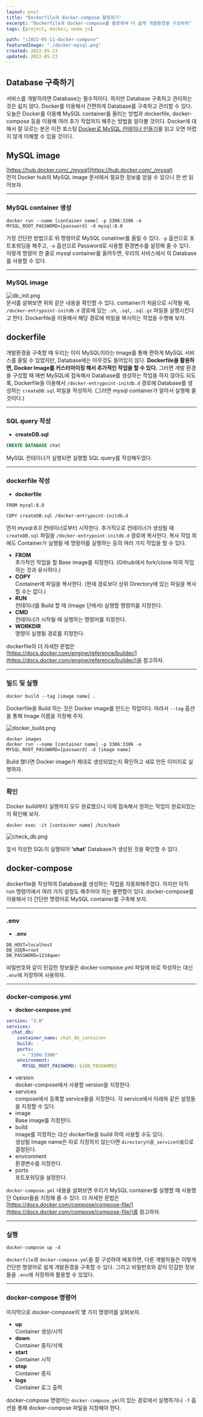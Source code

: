 ```yaml
---
layout: post
title: "Dockerfile과 docker-compose 활용하기"
excerpt: "Dockerfile과 docker-compose를 활용하여 더 쉽게 개발환경을 구성하자"
tags: [project, docker, node.js]

path: "/2022-05-11-docker-compose"
featuredImage: "./docker-mysql.png"
created: 2022-05-23
updated: 2022-05-23
---
```



## Database 구축하기

서비스를 개발하려면 Database는 필수적이다. 하지만 Database 구축하고 관리하는 것은 쉽지 않다. Docker를 이용해서 간편하게 Database를 구축하고 관리할 수 있다. 오늘은 Docker를 이용해 MySQL container를 올리는 방법과 dockerfile, docker-compose 등을 이용해 여러 추가 작업까지 해주는 방법을 알아볼 것이다. Docker에 대해서 잘 모르는 분은 이전 포스팅 [Docker로 MySQL 컨테이너 만들기](https://goo-gy.github.io/2022-03-11-docker)를 읽고 오면 어렵지 않게 이해할 수 있을 것이다.  


## MySQL image  

[https://hub.docker.com/_/mysql](https://hub.docker.com/_/mysql)  
먼저 Docker hub의 MySQL image 문서에서 필요한 정보를 얻을 수 있으니 한 번 읽어보자.  

---

### MySQL container 생성  

``` shell
docker run --name [container name] -p 3306:3306 -e MYSQL_ROOT_PASSWORD=[password] -d mysql:8.0
```
가장 간단한 방법으로 위 명령어로 MySQL conatiner를 올릴 수 있다. `-p` 옵션으로 포트포워딩을 해주고, `-e` 옵션으로 Password로 사용할 환경변수를 설정해 줄 수 있다. 이렇게 명령어 한 줄로 mysql container를 올려두면, 우리의 서비스에서 이 Database를 사용할 수 있다.  

---

### MySQL image  

![db_init.png](db_init.png)  
문서를 살펴보면 위와 같은 내용을 확인할 수 있다. container가 처음으로 시작될 때, `/docker-entrypoint-initdb.d` 경로에 있는  `.sh`, `.sql`, `.sql.gz` 파일을 실행시킨다고 한다. Dockerfile을 이용해서 해당 경로에 파일을 복사하는 작업을 수행해 보자.    


## dockerfile  

개발환경을 구축할 때 우리는 이미 MySQL이라는 Image를 통해 편하게 MySQL 서비스를 올릴 수 있었지만, Database에는 아무것도 들어있지 않다. 
**Dockerfile을 활용하면, Docker Image를 커스터마이징 해서 추가적인 작업을 할 수 있다.** 
그러면 개발 환경을 구성할 때 매번 MySQL에 접속해서 Database를 생성하는 작업을 하지 않아도 되도록, 
Dockerfile을 이용해서 `/docker-entrypoint-initdb.d` 경로에 Database를 생성하는 `createDB.sql` 파일을 작성하자. (그러면 mysql container가 알아서 실행해 줄 것이다.)  

---  

### SQL query 작성    

- **createDB.sql**  

```sql
CREATE DATABASE chat
```  
MySQL 컨테이너가 실행되면 실행할 SQL query를 작성해두었다.  

---  

### dockerfile 작성  

- **dockerfile**

```docker
FROM mysql:8.0

COPY createDB.sql /docker-entrypoint-initdb.d
```  

먼저 mysql:8.0 컨테이너로부터 시작한다. 
추가적으로 컨테이너가 생성될 때 `createDB.sql` 파일을 `/docker-entrypoint-initdb.d` 경로에 복사한다. 
복사 작업 외에도 Container가 실행될 때 명령어를 실행하는 등의 여러 가지 작업을 할 수 있다.  

- **FROM**  
  추가적인 작업을 할 Base image를 지정한다. (Github에서 fork/clone 하여 작업하는 것과 유사하다.)  
- **COPY**  
  Container에 파일을 복사한다. (현재 경로보다 상위 Directory에 있는 파일을 복사할 수는 없다.)
- **RUN**  
  컨테이너를 Build 할 때 (Image 단에서) 실행할 명령어를 지정한다.  
- **CMD**  
  컨테이너가 시작될 때 실행하는 명령어를 지정한다.  
- **WORKDIR**  
  명령이 실행될 경로를 지정한다.  

dockerfile의 더 자세한 문법은 [https://docs.docker.com/engine/reference/builder/](https://docs.docker.com/engine/reference/builder/)을 참고하자.  

---  

### 빌드 및 실행  

``` shell
docker build --tag [image name] .
```

Dockerfile을 Build 하는 것은 Docker image를 만드는 작업이다. 따라서 `--tag` 옵션을 통해 Image 이름을 지정해 주자.  

![docker_build.png](docker_build.png)  

``` shell
docker images
docker run --name [container name] -p 3306:3306 -e MYSQL_ROOT_PASSWORD=[password] -d [image name]
```  

Build 했다면 Docker image가 제대로 생성되었는지 확인하고 새로 만든 이미지로 실행하자. 

---  

### 확인  

Docker build부터 실행까지 모두 완료했으니 이제 접속해서 원하는 작업이 완료되었는지 확인해 보자.  

``` shell
docker exec -it [container name] /bin/bash
```

![check_db.png](check_db.png)  

앞서 작성한 SQL이 실행되어 **'chat'** Database가 생성된 것을 확인할 수 있다.  



## docker-compose  

dockerfile을 작성하여 Database를 생성하는 작업을 자동화해주었다. 하지만 아직 run 명령어에서 여러 가지 설정도 해주어야 하는 불편함이 있다. docker-compose를 이용해서 더 간단한 명령어로 MySQL container를 구축해 보자.  

---  

### .env  

- **.env**  

```
DB_HOST=localhost
DB_USER=root
DB_PASSWORD=1234qwer
```

비밀번호와 같이 민감한 정보들은 docker-compose.yml 파일에 바로 작성하는 대신 `.env`에 저장하여 사용하자.  

---  

### docker-compose.yml  

- **docker-compose.yml**  

``` yaml
version: "3.0"
services:
  chat_db:
    container_name: chat_db_container
    build: .
    ports:
      - "3306:3306"
    environment:
      MYSQL_ROOT_PASSWORD: ${DB_PASSWORD}
```

- version  
  docker-compose에서 사용할 version을 지정한다. 
- services  
  compose에서 등록할 service들을 지정한다. 각 service에서 아래와 같은 설정들을 지정할 수 있다.  
- image  
  Base image를 지정한다.  
- build  
  image를 지정하는 대신 dockerfile을 build 하여 사용할 수도 있다.  
  생성될 Image name은 따로 지정하지 않는다면 `directory이름_service이름`으로 결정된다.  
- environment  
  환경변수를 지정한다.  
- ports  
  포트포워딩을 설정한다.  
  

`docker-compose.yml` 내용을 살펴보면 우리가 MySQL container를 실행할 때 사용했던 Option들을 지정해 줄 수 있다. 더 자세한 문법은 [https://docs.docker.com/compose/compose-file/](https://docs.docker.com/compose/compose-file/)를 참고하자.

---  

### 실행  

``` shell
docker-compose up -d
```

`dockerfile`과 `docker-compose.yml`을 잘 구성하여 배포하면, 다른 개발자들은 이렇게 간단한 명령어로 쉽게 개발환경을 구축할 수 있다. 그리고 비밀번호와 같이 민감한 정보들을 `.env`에 저장하여 활용할 수 있었다.  


---  

### docker-compose 명령어

마지막으로 docker-compose의 몇 가지 명령어를 살펴보자.  

- **up**  
  Container 생성/시작
- **down**  
  Container 중지/삭제
- **start**  
  Container 시작
- **stop**  
  Container 중지
- **logs**  
  Container 로그 출력  

docker-compose 명령어는 `docker-compose.yml`이 있는 경로에서 실행하거나 `-f` 옵션을 통해 docker-compose 파일을 지정해야 한다.  